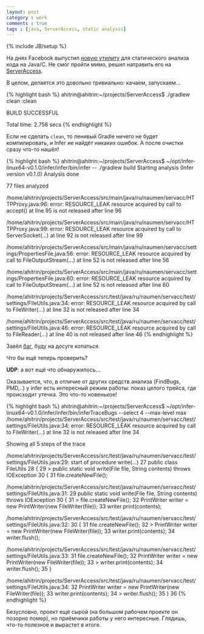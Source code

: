 ```yaml
---
layout: post
category : work
comments : true
tags : [java, ServerAccess, static analysis]
---
```

{% include JB/setup %}

На днях Facebook выпустил [новую утилиту](http://fbinfer.com/) для статического анализа кода на Java/C.
Не смог пройти мимо, решил натравить его на [ServerAccess](https://github.com/apatrushev/ServerAccess).

В целом, делается это довольно тривиально: качаем, запускаем...

{% highlight bash %}
ahitrin@ahitrin:~/projects/ServerAccess$ ./gradlew clean
:clean

BUILD SUCCESSFUL

Total time: 2.756 secs
{% endhighlight %}

Если не сделать `clean`, то ленивый Gradle ничего не будет компилировать, и Infer не найдёт никаких ошибок.
А после очистки сразу что-то нашёл!

{% highlight bash %}
ahitrin@ahitrin:~/projects/ServerAccess$ ~/opt/infer-linux64-v0.1.0/infer/infer/bin/infer -- ./gradlew build
Starting analysis (Infer version v0.1.0)
Analysis done

77 files analyzed


/home/ahitrin/projects/ServerAccess/src/main/java/ru/naumen/servacc/HTTPProxy.java:96: error: RESOURCE_LEAK
   resource acquired by call to accept() at line 95 is not released after line 96

/home/ahitrin/projects/ServerAccess/src/main/java/ru/naumen/servacc/HTTPProxy.java:99: error: RESOURCE_LEAK
   resource acquired by call to ServerSocket(...) at line 92 is not released after line 99

/home/ahitrin/projects/ServerAccess/src/main/java/ru/naumen/servacc/settings/PropertiesFile.java:56: error: RESOURCE_LEAK
   resource acquired by call to FileOutputStream(...) at line 52 is not released after line 56

/home/ahitrin/projects/ServerAccess/src/main/java/ru/naumen/servacc/settings/PropertiesFile.java:60: error: RESOURCE_LEAK
   resource acquired by call to FileOutputStream(...) at line 52 is not released after line 60

/home/ahitrin/projects/ServerAccess/src/test/java/ru/naumen/servacc/test/settings/FileUtils.java:34: error: RESOURCE_LEAK
   resource acquired by call to FileWriter(...) at line 32 is not released after line 34

/home/ahitrin/projects/ServerAccess/src/test/java/ru/naumen/servacc/test/settings/FileUtils.java:46: error: RESOURCE_LEAK
   resource acquired by call to FileReader(...) at line 40 is not released after line 46
{% endhighlight %}

Завёл [баг](https://github.com/apatrushev/ServerAccess/issues/58), буду на досуге копаться.

Что бы ещё теперь проверить?

**UDP**: а вот ещё что обнаружилось...

Оказывается, что, в отличие от других средств анализа (FindBugs, PMD,..) у infer есть интересный режим работы: показ целого трейса, где происходит утечка.
Это что-то новенькое!

{% highlight bash %}
ahitrin@ahitrin:~/projects/ServerAccess$ ~/opt/infer-linux64-v0.1.0/infer/infer/bin/inferTraceBugs --select 4 --max-level max
/home/ahitrin/projects/ServerAccess/src/test/java/ru/naumen/servacc/test/settings/FileUtils.java:34: error: RESOURCE_LEAK
   resource acquired by call to FileWriter(...) at line 32 is not released after line 34

Showing all 5 steps of the trace

/home/ahitrin/projects/ServerAccess/src/test/java/ru/naumen/servacc/test/settings/FileUtils.java:29: start of procedure write(...)
27   public class FileUtils
28   {
29 >     public static void write(File file, String contents) throws IOException
30       {
31           file.createNewFile();

/home/ahitrin/projects/ServerAccess/src/test/java/ru/naumen/servacc/test/settings/FileUtils.java:31:
29       public static void write(File file, String contents) throws IOException
30       {
31 >         file.createNewFile();
32           PrintWriter writer = new PrintWriter(new FileWriter(file));
33           writer.print(contents);

/home/ahitrin/projects/ServerAccess/src/test/java/ru/naumen/servacc/test/settings/FileUtils.java:32:
30       {
31           file.createNewFile();
32 >         PrintWriter writer = new PrintWriter(new FileWriter(file));
33           writer.print(contents);
34           writer.flush();

/home/ahitrin/projects/ServerAccess/src/test/java/ru/naumen/servacc/test/settings/FileUtils.java:33:
31           file.createNewFile();
32           PrintWriter writer = new PrintWriter(new FileWriter(file));
33 >         writer.print(contents);
34           writer.flush();
35       }

/home/ahitrin/projects/ServerAccess/src/test/java/ru/naumen/servacc/test/settings/FileUtils.java:34:
32           PrintWriter writer = new PrintWriter(new FileWriter(file));
33           writer.print(contents);
34 >         writer.flush();
35       }
36
{% endhighlight %}

Безусловно, проект ещё сырой (на большом рабочем проекте он позорно помер), но приёмчики работы у него интересные.
Глядишь, что-то полезное и вырастет в итоге.
